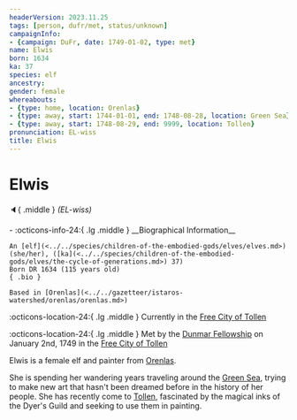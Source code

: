 ```yaml
---
headerVersion: 2023.11.25
tags: [person, dufr/met, status/unknown]
campaignInfo:
- {campaign: DuFr, date: 1749-01-02, type: met}
name: Elwis
born: 1634
ka: 37
species: elf
ancestry:
gender: female
whereabouts:
- {type: home, location: Orenlas}
- {type: away, start: 1744-01-01, end: 1748-08-28, location: Green Sea}
- {type: away, start: 1748-08-29, end: 9999, location: Tollen}
pronunciation: EL-wiss
title: Elwis
---
```

# Elwis
:speaker:{ .middle } *(EL-wiss)*  
<div class="grid cards ext-narrow-margin ext-one-column" markdown>
- :octicons-info-24:{ .lg .middle } __Biographical Information__

    An [elf](<../../species/children-of-the-embodied-gods/elves/elves.md>) (she/her), ([ka](<../../species/children-of-the-embodied-gods/elves/the-cycle-of-generations.md>) 37)  
    Born DR 1634 (115 years old)  
    { .bio }

    Based in [Orenlas](<../../gazetteer/istaros-watershed/orenlas/orenlas.md>)
</div>

:octicons-location-24:{ .lg .middle } Currently in the [Free City of Tollen](<../../gazetteer/western-green-sea/tollen/tollen.md>)



:octicons-location-24:{ .lg .middle } Met by the [Dunmar Fellowship](<../pcs/dunmar-fellowship/dunmar-fellowship.md>) on January 2nd, 1749 in the [Free City of Tollen](<../../gazetteer/western-green-sea/tollen/tollen.md>)  


Elwis is a female elf and painter from [Orenlas](<../../gazetteer/istaros-watershed/orenlas/orenlas.md>). 


She is spending her wandering years traveling around the [Green Sea](<../../gazetteer/green-sea.md>), trying to make new art that hasn't been dreamed before in the history of her people. She has recently come to [Tollen](<../../gazetteer/western-green-sea/tollen/tollen.md>), fascinated by the magical inks of the Dyer's Guild and seeking to use them in painting. 


